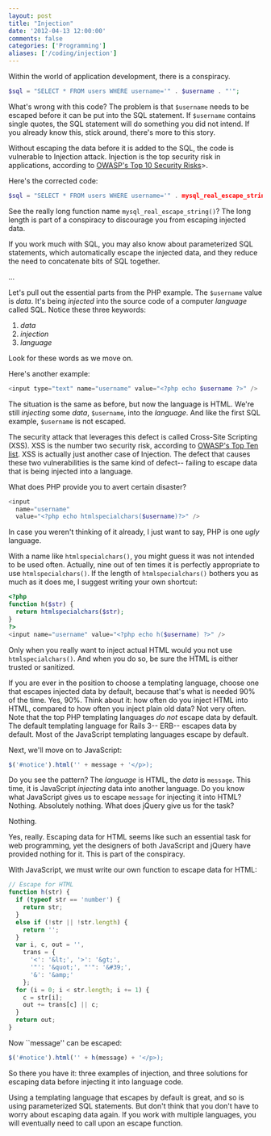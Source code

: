 ```yaml
---
layout: post
title: "Injection"
date: '2012-04-13 12:00:00'
comments: false
categories: ['Programming']
aliases: ['/coding/injection']
---
```

Within the world of application development, there is a conspiracy.

```php
$sql = "SELECT * FROM users WHERE username='" . $username . "'";
```

<!-- more -->

What's wrong with this code? The problem is that `$username` needs to be escaped before it can be put into the SQL statement. If `$username` contains single quotes, the SQL statement will do something you did not intend. If you already know this, stick around, there's more to this story.

Without escaping the data before it is added to the SQL, the code is vulnerable to Injection attack. Injection is the top security risk in applications, according to [OWASP's Top 10 Security Risks](https://www.owasp.org/index.php/Top_10_2010-Main")>.

Here's the corrected code:

```php
$sql = "SELECT * FROM users WHERE username='" . mysql_real_escape_string($username) . "'";
```

See the really long function name `mysql_real_escape_string()`? The long length is part of a conspiracy to discourage you from escaping injected data.

If you work much with SQL, you may also know about parameterized SQL statements, which automatically escape the injected data, and they reduce the need to concatenate bits of SQL together.

...

Let's pull out the essential parts from the PHP example. The `$username` value is *data*. It's being *injected* into the source code of a computer *language* called SQL. Notice these three keywords:

1.  *data*
2.  *injection*
3.  *language*

Look for these words as we move on.

Here's another example:

```php
<input type="text" name="username" value="<?php echo $username ?>" />
```

The situation is the same as before, but now the language is HTML. We're still *injecting* some *data*, `$username`, into the *language*. And like the first SQL example, `$username` is not escaped.

The security attack that leverages this defect is called Cross-Site Scripting (XSS). XSS is the number two security risk, according to [OWASP's Top Ten list](https://www.owasp.org/index.php/Top_10_2010-Main). XSS is actually just another case of Injection. The defect that causes these two vulnerabilities is the same kind of defect-- failing to escape data that is being injected into a language.

What does PHP provide you to avert certain disaster?

```php
<input
  name="username"
  value="<?php echo htmlspecialchars($username)?>" />
```

In case you weren't thinking of it already, I just want to say, PHP is one *ugly* language.

With a name like `htmlspecialchars()`, you might guess it was not intended to be used often. Actually, nine out of ten times it is perfectly appropriate to use `htmlspecialchars()`. If the length of `htmlspecialchars()` bothers you as much as it does me, I suggest writing your own shortcut:

```php
<?php
function h($str) {
  return htmlspecialchars($str);
}
?>
<input name="username" value="<?php echo h($username) ?>" />
```

Only when you really want to inject actual HTML would you not use `htmlspecialchars()`. And when you do so, be sure the HTML is either trusted or sanitized.

If you are ever in the position to choose a templating language, choose one that escapes injected data by default, because that's what is needed 90% of the time. Yes, 90%. Think about it: how often do you inject HTML into HTML, compared to how often you inject plain old data? Not very often. Note that the top PHP templating languages *do not* escape data by default. The default templating language for Rails 3-- ERB-- escapes data by default. Most of the JavaScript templating languages escape by default.

Next, we'll move on to JavaScript:

```javascript
$('#notice').html('' + message + '</p>);
```

Do you see the pattern? The *language* is HTML, the *data* is `message`. This time, it is JavaScript *injecting* data into another language. Do you know what JavaScript gives us to escape `message` for injecting it into HTML? Nothing. Absolutely nothing. What does jQuery give us for the task?

Nothing.

Yes, really. Escaping data for HTML seems like such an essential task for web programming, yet the designers of both JavaScript and jQuery have provided nothing for it. This is part of the conspiracy.

With JavaScript, we must write our own function to escape data for HTML:

```javascript
// Escape for HTML
function h(str) {
  if (typeof str == 'number') {
    return str;
  }
  else if (!str || !str.length) {
    return '';
  }
  var i, c, out = '',
    trans = {
      '<': '&lt;', '>': '&gt;',
      '"': '&quot;', "'": '&#39;',
      '&': '&amp;'
    };
  for (i = 0; i < str.length; i += 1) {
    c = str[i];
    out += trans[c] || c;
  }
  return out;
}
```

Now ``message'' can be escaped:

```javascript
$('#notice').html('' + h(message) + '</p>);
```

So there you have it: three examples of injection, and three solutions for escaping data before injecting it into language code.

Using a templating language that escapes by default is great, and so is using parameterized SQL statements. But don't think that you don't have to worry about escaping data again. If you work with multiple languages, you will eventually need to call upon an escape function.
